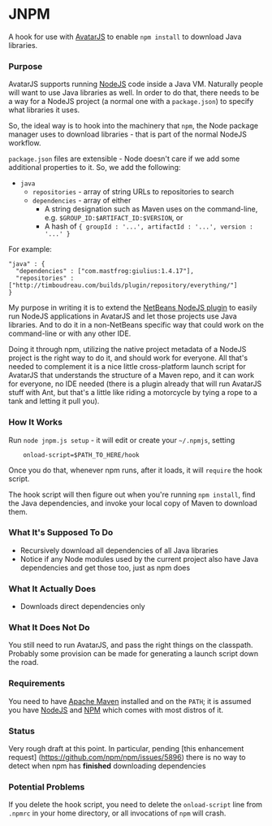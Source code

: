 JNPM
==============

A hook for use with [AvatarJS](https://avatar-js.java.net/) to enable `npm install`
to download Java libraries.

### Purpose

AvatarJS supports running [NodeJS](http://nodejs.org) code inside a Java VM.  Naturally people will
want to use Java libraries as well.  In order to do that, there needs to be a 
way for a NodeJS project (a normal one with a `package.json`) to specify what
libraries it uses.

So, the ideal way is to hook into the machinery that `npm`, the Node package 
manager uses to download libraries - that is part of the normal NodeJS workflow.

`package.json` files are extensible - Node doesn't care if we add some additional
properties to it.  So, we add the following:

 * `java`
    * `repositories` - array of string URLs to repositories to search
    * `dependencies` - array of either
        * A string designation such as Maven uses on the command-line, e.g. `$GROUP_ID:$ARTIFACT_ID:$VERSION`, or
        * A hash of `{ groupId : '...', artifactId : '...', version : '...' }`

For example:

    "java" : {
      "dependencies" : ["com.mastfrog:giulius:1.4.17"],
      "repositories" : ["http://timboudreau.com/builds/plugin/repository/everything/"]
    }

My purpose in writing it is to extend the [NetBeans NodeJS plugin](https://github.com/timboudreau/nb-nodejs) to easily
run NodeJS applications in AvatarJS and let those projects use Java libraries.  And to do it
in a non-NetBeans specific way that could work on the command-line or with any other IDE.

Doing it through npm, utilizing the native project metadata of a NodeJS project
is the right way to do it, and should work for everyone.  All that's needed to 
complement it is a nice little cross-platform launch
script for AvatarJS that understands the structure of a Maven repo, and it can work
for everyone, no IDE needed (there is a plugin already that will run AvatarJS stuff
with Ant, but that's a little like riding a motorcycle by tying a rope to a tank and
letting it pull you).

### How It Works

Run `node jnpm.js setup` - it will edit or create your `~/.npmjs`, setting

        onload-script=$PATH_TO_HERE/hook

Once you do that, whenever npm runs, after it loads, it will `require` the hook script.

The hook script will then figure out when you're running `npm install`, find the
Java dependencies, and invoke your local copy of Maven to download them.

### What It's Supposed To Do

 * Recursively download all dependencies of all Java libraries
 * Notice if any Node modules used by the current project also have Java
dependencies and get those too, just as npm does

### What It Actually Does

 * Downloads direct dependencies only

### What It Does Not Do

You still need to run AvatarJS, and pass the right things on the classpath.
Probably some provision can be made for generating a launch script down the 
road.

### Requirements

You need to have [Apache Maven](http://maven.apache.org) installed and on the `PATH`;
it is assumed you have [NodeJS](http://nodejs.org) and [NPM](http://npmjs.org) which
comes with most distros of it.

### Status

Very rough draft at this point.  In particular, pending 
[this enhancement request] (https://github.com/npm/npm/issues/5896) there is no
way to detect when npm has **finished** downloading dependencies

### Potential Problems

If you delete the hook script, you need to delete the `onload-script` line from
`.npmrc` in your home directory, or all invocations of `npm` will crash.
